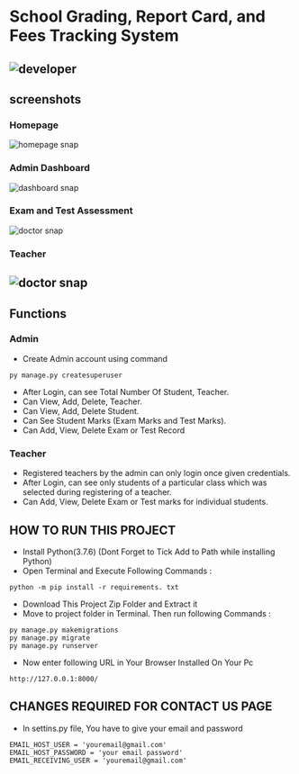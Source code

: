 # School Grading, Report Card, and Fees Tracking System 
![developer](https://img.shields.io/badge/Developed%20By%20%3A-Sumit%20Kumar-red)
---
## screenshots
### Homepage
![homepage snap](https://github.com/Liven-Allan/Sch_Management_System/tree/main/static/screenshots/homepage.png?raw=true)
### Admin Dashboard
![dashboard snap](https://github.com/Liven-Allan/Sch_Management_System/tree/main/static/screenshots/adminhomepage.png?raw=true)
### Exam and Test Assessment 
![doctor snap](https://github.com/Liven-Allan/Sch_Management_System/tree/main/static/screenshots/exam.png?raw=true)
### Teacher
![doctor snap](https://github.com/Liven-Allan/Sch_Management_System/tree/main/static/screenshots/teacher.png?raw=true)
---
## Functions
### Admin
- Create Admin account using command
```
py manage.py createsuperuser
```
- After Login, can see Total Number Of Student, Teacher.
- Can View, Add, Delete, Teacher.
- Can View, Add, Delete Student.
- Can See Student Marks (Exam Marks and Test Marks).
- Can Add, View, Delete Exam or Test Record

### Teacher
- Registered teachers by the admin can only login once given credentials.
- After Login, can see only students of a particular class which was selected during registering of a teacher.
- Can Add, View, Delete Exam or Test marks for individual students.

## HOW TO RUN THIS PROJECT
- Install Python(3.7.6) (Dont Forget to Tick Add to Path while installing Python)
- Open Terminal and Execute Following Commands :
```
python -m pip install -r requirements. txt
```
- Download This Project Zip Folder and Extract it
- Move to project folder in Terminal. Then run following Commands :
```
py manage.py makemigrations
py manage.py migrate
py manage.py runserver
```
- Now enter following URL in Your Browser Installed On Your Pc
```
http://127.0.0.1:8000/
```

## CHANGES REQUIRED FOR CONTACT US PAGE
- In settins.py file, You have to give your email and password
```
EMAIL_HOST_USER = 'youremail@gmail.com'
EMAIL_HOST_PASSWORD = 'your email password'
EMAIL_RECEIVING_USER = 'youremail@gmail.com'
```
